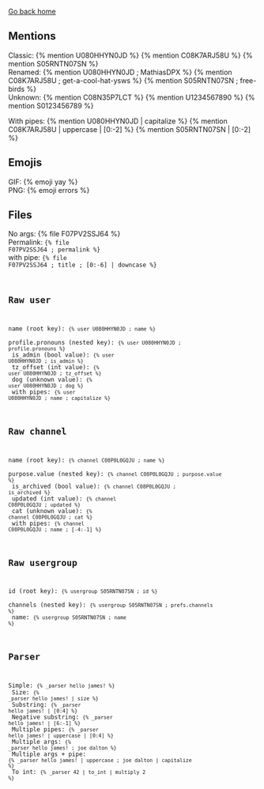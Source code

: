 ---
---

<title>Raw tests - Jekyll-HackClub</title>
<link rel="stylesheet" href="./assets/styles.css">

[Go back home](./)

## Mentions
Classic: {% mention U080HHYN0JD %} {% mention C08K7ARJ58U %} {% mention S05RNTN07SN %}<br>
Renamed: {% mention U080HHYN0JD ; MathiasDPX %} {% mention C08K7ARJ58U ; get-a-cool-hat-ysws %} {% mention S05RNTN07SN ; free-birds %} <br>
Unknown: {% mention C08N35P7LCT %} {% mention U1234567890 %} {% mention S0123456789 %}

With pipes: {% mention U080HHYN0JD | capitalize %} {% mention C08K7ARJ58U | uppercase | [0:-2] %} {% mention S05RNTN07SN | [0:-2] %}

## Emojis
GIF: {% emoji yay %}<br>
PNG: {% emoji errors %}

## Files
No args: {% file F07PV2SSJ64 %}<br>
Permalink: <code>{% file F07PV2SSJ64 ; permalink %}</code><br>
with pipe: <code>{% file F07PV2SSJ64 ; title ; [0:-6] | downcase %}

## Raw user
name (root key): <code>{% user U080HHYN0JD ; name %}</code><br>
profile.pronouns (nested key): <code>{% user U080HHYN0JD ; profile.pronouns %}</code><br>
is_admin (bool value): <code>{% user U080HHYN0JD ; is_admin %}</code><br>
tz_offset (int value): <code>{% user U080HHYN0JD ; tz_offset %}</code><br>
dog (unknown value): <code>{% user U080HHYN0JD ; dog %}</code><br>
with pipes: <code>{% user U080HHYN0JD ; name ; capitalize %}</code><br>

## Raw channel
name (root key): <code>{% channel C08P0L0GQJU ; name %}</code><br>
purpose.value (nested key): <code>{% channel C08P0L0GQJU ; purpose.value %}</code><br>
is_archived (bool value): <code>{% channel C08P0L0GQJU ; is_archived %}</code><br>
updated (int value): <code>{% channel C08P0L0GQJU ; updated %}</code><br>
cat (unknown value): <code>{% channel C08P0L0GQJU ; cat %}</code><br>
with pipes: <code>{% channel C08P0L0GQJU ; name ; [-4:-1] %}</code><br>

## Raw usergroup
id (root key): <code>{% usergroup S05RNTN07SN ; id %}</code><br>
channels (nested key): <code>{% usergroup S05RNTN07SN ; prefs.channels %}</code><br>
name: <code>{% usergroup S05RNTN07SN ; name %}</code><br>

## Parser
Simple: <code>{% _parser hello james! %}</code><br>
Size: <code>{% _parser hello james! | size %}</code><br>
Substring: <code>{% _parser hello james! | [0:4] %}</code><br>
Negative substring: <code>{% _parser hello james! | [6:-1] %}</code><br>
Multiple pipes: <code>{% _parser hello james! | uppercase | [0:4] %}</code><br>
Multiple args: <code>{% _parser hello james! ; joe dalton %}</code><br>
Multiple args + pipe: <code>{% _parser hello james! | uppercase ; joe dalton | capitalize %}</code><br>
To int: <code>{% _parser 42 | to_int | multiply 2 %}</code><br>